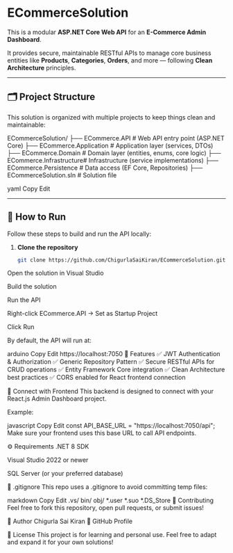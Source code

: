 ﻿# ECommerceSolution

This is a modular **ASP.NET Core Web API** for an **E-Commerce Admin Dashboard**.

It provides secure, maintainable RESTful APIs to manage core business entities like **Products**, **Categories**, **Orders**, and more — following **Clean Architecture** principles.

---

## 🗂️ Project Structure

This solution is organized with multiple projects to keep things clean and maintainable:

ECommerceSolution/
├── ECommerce.API # Web API entry point (ASP.NET Core)
├── ECommerce.Application # Application layer (services, DTOs)
├── ECommerce.Domain # Domain layer (entities, enums, core logic)
├── ECommerce.Infrastructure# Infrastructure (service implementations)
├── ECommerce.Persistence # Data access (EF Core, Repositories)
├── ECommerceSolution.sln # Solution file

yaml
Copy
Edit

---

## 🚀 How to Run

Follow these steps to build and run the API locally:

1. **Clone the repository**
   ```bash
   git clone https://github.com/ChigurlaSaiKiran/ECommerceSolution.git
Open the solution in Visual Studio

Build the solution

Run the API

Right-click ECommerce.API → Set as Startup Project

Click Run

By default, the API will run at:

arduino
Copy
Edit
https://localhost:7050
🔑 Features
✅ JWT Authentication & Authorization
✅ Generic Repository Pattern
✅ Secure RESTful APIs for CRUD operations
✅ Entity Framework Core integration
✅ Clean Architecture best practices
✅ CORS enabled for React frontend connection

🔗 Connect with Frontend
This backend is designed to connect with your React.js Admin Dashboard project.

Example:

javascript
Copy
Edit
const API_BASE_URL = "https://localhost:7050/api";
Make sure your frontend uses this base URL to call API endpoints.

⚙️ Requirements
.NET 8 SDK

Visual Studio 2022 or newer

SQL Server (or your preferred database)

📁 .gitignore
This repo uses a .gitignore to avoid committing temp files:

markdown
Copy
Edit
.vs/
bin/
obj/
*.user
*.suo
*.DS_Store
🤝 Contributing
Feel free to fork this repository, open pull requests, or submit issues!

👤 Author
Chigurla Sai Kiran
🔗 GitHub Profile

📝 License
This project is for learning and personal use.
Feel free to adapt and expand it for your own solutions!


